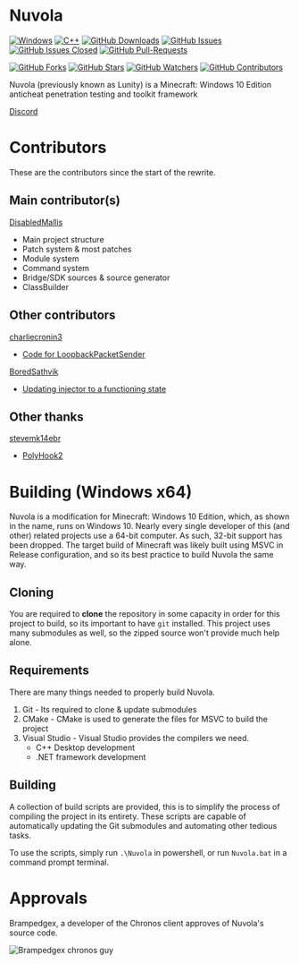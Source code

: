 # Nuvola
[![Windows](https://svgshare.com/i/ZhY.svg)](https://github.com/DisabledMallis/Nuvola)
[![C++](https://img.shields.io/badge/Made%20with-C++-1f425f.svg)](https://github.com/DisabledMallis/Nuvola)
[![GitHub Downloads](https://img.shields.io/github/downloads/DisabledMallis/Nuvola/total.svg)](https://github.com/DisabledMallis/Nuvola/releases/)
[![GitHub Issues](https://img.shields.io/github/issues/DisabledMallis/Nuvola.svg)](https://github.com/DisabledMallis/Nuvola/issues/)
[![GitHub Issues Closed](https://img.shields.io/github/issues-closed/DisabledMallis/Nuvola.svg)](https://github.com/DisabledMallis/Nuvola/issues/)
[![GitHub Pull-Requests](https://img.shields.io/github/issues-pr/DisabledMallis/Nuvola.svg)](https://github.com/DisabledMallis/Nuvola/pull/)

[![GitHub Forks](https://img.shields.io/github/forks/DisabledMallis/Nuvola.svg?style=social&label=Fork&maxAge=2592000)](https://github.com/DisabledMallis/Nuvola/)
[![GitHub Stars](https://img.shields.io/github/stars/DisabledMallis/Nuvola.svg?style=social&label=Star&maxAge=2592000)](https://github.com/DisabledMallis/Nuvola/)
[![GitHub Watchers](https://img.shields.io/github/watchers/DisabledMallis/Nuvola.svg?style=social&label=Watch&maxAge=2592000)](https://github.com/DisabledMallis/Nuvola)
[![GitHub Contributors](https://img.shields.io/github/contributors/DisabledMallis/Nuvola.svg?style=social&label=Contributors)](https://gitHub.com/DisabledMallis/Nuvola)

Nuvola (previously known as Lunity) is a Minecraft: Windows 10 Edition anticheat penetration testing and toolkit framework

[Discord](https://go-kys.lol/)

# Contributors
These are the contributors since the start of the rewrite.
## Main contributor(s)
[DisabledMallis](https://github.com/DisabledMallis) 
- Main project structure
- Patch system & most patches
- Module system
- Command system
- Bridge/SDK sources & source generator
- ClassBuilder

## Other contributors
[charliecronin3](https://github.com/charliecronin3)
- [Code for LoopbackPacketSender](https://github.com/DisabledMallis/Nuvola/pull/24)

[BoredSathvik](https://github.com/BoredSathvik)
- [Updating injector to a functioning state](https://github.com/DisabledMallis/Nuvola/pull/30)

## Other thanks
[stevemk14ebr](https://github.com/stevemk14ebr)
- [PolyHook2](https://github.com/stevemk14ebr/PolyHook_2_0)

# Building (Windows x64)
Nuvola is a modification for Minecraft: Windows 10 Edition, which, as shown in the name, runs on Windows 10. Nearly every single developer of this (and other) related projects use a 64-bit computer. As such, 32-bit support has been dropped. The target build of Minecraft was likely built using MSVC in Release configuration, and so its best practice to build Nuvola the same way.

## Cloning
You are required to **clone** the repository in some capacity in order for this project to build, so its important to have `git` installed. This project uses many submodules as well, so the zipped source won't provide much help alone.

## Requirements
There are many things needed to properly build Nuvola.

1. Git - Its required to clone & update submodules
2. CMake - CMake is used to generate the files for MSVC to build the project
3. Visual Studio - Visual Studio provides the compilers we need.
    - C++ Desktop development
    - .NET framework development

## Building
A collection of build scripts are provided, this is to simplify the process of compiling the project in its entirety. These scripts are capable of automatically updating the Git submodules and automating other tedious tasks.

To use the scripts, simply run ``.\Nuvola`` in powershell, or run ``Nuvola.bat`` in a command prompt terminal.

# Approvals

Brampedgex, a developer of the Chronos client approves of Nuvola's source code.

![Brampedgex chronos guy](https://media.discordapp.net/attachments/888444667476213791/888560090939015188/unknown.png)